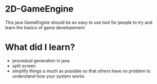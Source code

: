 # 2D-GameEngine
This java GameEngine should be an easy to use tool for people to try and learn the basics of game developement

# What did I learn?
- procedual generation in java
- split screen
- simplify things a much as possible so that others have no problem to understand how your system works
